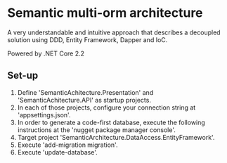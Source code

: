 # Semantic multi-orm architecture
A very understandable and intuitive approach that describes a decoupled solution using DDD, Entity Framework, Dapper and IoC. 

Powered by .NET Core 2.2

## Set-up

1. Define 'SemanticAchitecture.Presentation' and 'SemanticAchitecture.API' as startup projects.
2. In each of those projects, configure your connection string at 'appsettings.json'.
3. In order to generate a code-first database, execute the following instructions at the 'nugget package manager console'.
  1. Target project 'SemanticArchitecture.DataAccess.EntityFramework'.
  2. Execute 'add-migration migration'.
  3. Execute 'update-database'.
